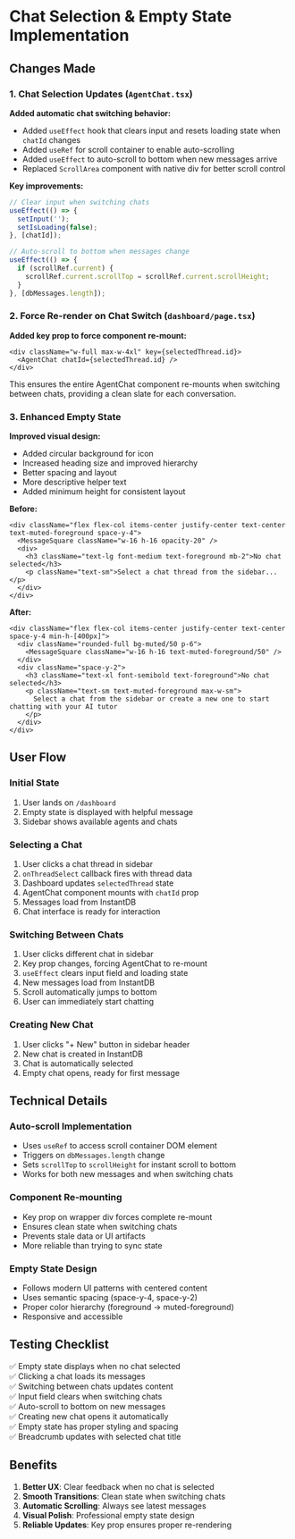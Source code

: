 # Chat Selection & Empty State Implementation

## Changes Made

### 1. Chat Selection Updates (`AgentChat.tsx`)

**Added automatic chat switching behavior:**
- Added `useEffect` hook that clears input and resets loading state when `chatId` changes
- Added `useRef` for scroll container to enable auto-scrolling
- Added `useEffect` to auto-scroll to bottom when new messages arrive
- Replaced `ScrollArea` component with native div for better scroll control

**Key improvements:**
```typescript
// Clear input when switching chats
useEffect(() => {
  setInput('');
  setIsLoading(false);
}, [chatId]);

// Auto-scroll to bottom when messages change
useEffect(() => {
  if (scrollRef.current) {
    scrollRef.current.scrollTop = scrollRef.current.scrollHeight;
  }
}, [dbMessages.length]);
```

### 2. Force Re-render on Chat Switch (`dashboard/page.tsx`)

**Added key prop to force component re-mount:**
```tsx
<div className="w-full max-w-4xl" key={selectedThread.id}>
  <AgentChat chatId={selectedThread.id} />
</div>
```

This ensures the entire AgentChat component re-mounts when switching between chats, providing a clean slate for each conversation.

### 3. Enhanced Empty State

**Improved visual design:**
- Added circular background for icon
- Increased heading size and improved hierarchy
- Better spacing and layout
- More descriptive helper text
- Added minimum height for consistent layout

**Before:**
```tsx
<div className="flex flex-col items-center justify-center text-center text-muted-foreground space-y-4">
  <MessageSquare className="w-16 h-16 opacity-20" />
  <div>
    <h3 className="text-lg font-medium text-foreground mb-2">No chat selected</h3>
    <p className="text-sm">Select a chat thread from the sidebar...</p>
  </div>
</div>
```

**After:**
```tsx
<div className="flex flex-col items-center justify-center text-center space-y-4 min-h-[400px]">
  <div className="rounded-full bg-muted/50 p-6">
    <MessageSquare className="w-16 h-16 text-muted-foreground/50" />
  </div>
  <div className="space-y-2">
    <h3 className="text-xl font-semibold text-foreground">No chat selected</h3>
    <p className="text-sm text-muted-foreground max-w-sm">
      Select a chat from the sidebar or create a new one to start chatting with your AI tutor
    </p>
  </div>
</div>
```

## User Flow

### Initial State
1. User lands on `/dashboard`
2. Empty state is displayed with helpful message
3. Sidebar shows available agents and chats

### Selecting a Chat
1. User clicks a chat thread in sidebar
2. `onThreadSelect` callback fires with thread data
3. Dashboard updates `selectedThread` state
4. AgentChat component mounts with `chatId` prop
5. Messages load from InstantDB
6. Chat interface is ready for interaction

### Switching Between Chats
1. User clicks different chat in sidebar
2. Key prop changes, forcing AgentChat to re-mount
3. `useEffect` clears input field and loading state
4. New messages load from InstantDB
5. Scroll automatically jumps to bottom
6. User can immediately start chatting

### Creating New Chat
1. User clicks "+ New" button in sidebar header
2. New chat is created in InstantDB
3. Chat is automatically selected
4. Empty chat opens, ready for first message

## Technical Details

### Auto-scroll Implementation
- Uses `useRef` to access scroll container DOM element
- Triggers on `dbMessages.length` change
- Sets `scrollTop` to `scrollHeight` for instant scroll to bottom
- Works for both new messages and when switching chats

### Component Re-mounting
- Key prop on wrapper div forces complete re-mount
- Ensures clean state when switching chats
- Prevents stale data or UI artifacts
- More reliable than trying to sync state

### Empty State Design
- Follows modern UI patterns with centered content
- Uses semantic spacing (space-y-4, space-y-2)
- Proper color hierarchy (foreground → muted-foreground)
- Responsive and accessible

## Testing Checklist

✅ Empty state displays when no chat selected  
✅ Clicking a chat loads its messages  
✅ Switching between chats updates content  
✅ Input field clears when switching chats  
✅ Auto-scroll to bottom on new messages  
✅ Creating new chat opens it automatically  
✅ Empty state has proper styling and spacing  
✅ Breadcrumb updates with selected chat title  

## Benefits

1. **Better UX**: Clear feedback when no chat is selected
2. **Smooth Transitions**: Clean state when switching chats
3. **Automatic Scrolling**: Always see latest messages
4. **Visual Polish**: Professional empty state design
5. **Reliable Updates**: Key prop ensures proper re-rendering
